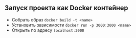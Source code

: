 ## Запуск проекта как Docker контейнер

- Собрать образ ```docker build -t <name> ```
- Установить зависимости ```docker run -p 3000:3000 <name>```
- Открыть по адресу ```localhost:3000```
